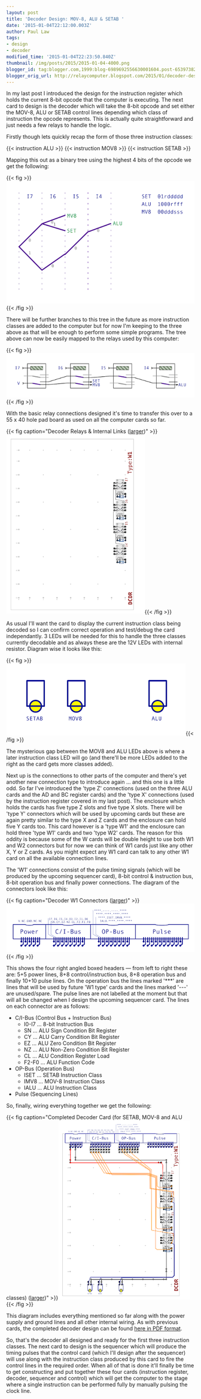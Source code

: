 ```yaml
---
layout: post
title: 'Decoder Design: MOV-8, ALU & SETAB '
date: '2015-01-04T22:12:00.003Z'
author: Paul Law
tags:
- design
- decoder
modified_time: '2015-01-04T22:23:50.840Z'
thumbnail: /img/posts/2015/2015-01-04-4000.png
blogger_id: tag:blogger.com,1999:blog-6989692556630001604.post-6539738216630408616
blogger_orig_url: http://relaycomputer.blogspot.com/2015/01/decoder-design-mov-8-alu-setab.html
---
```


In my last post I introduced the design for the instruction register 
which holds the current 8-bit opcode that the computer is executing. The next 
card to design is the decoder which will take the 8-bit opcode and set either 
the MOV-8, ALU or SETAB control lines depending which class of instruction the 
opcode represents. This is actually quite straightforward and just needs a few 
relays to handle the logic.

Firstly though lets quickly recap the 
form of those three instruction classes:

{{< instruction ALU >}}
{{< instruction MOV8 >}}
{{< instruction SETAB >}}

Mapping this out as a binary tree using the highest 4 bits 
of the opcode we get the following:

{{< fig >}}![Opcode binary tree for MOV-8, ALU and SETAB](/img/posts/2015/2015-01-04-0000.png){{< /fig >}}

There will be further branches to this tree in the future as more 
instruction classes are added to the computer but for now I'm keeping to the 
three above as that will be enough to perform some simple programs. The tree 
above can now be easily mapped to the relays used by this computer:

{{< fig >}}![Decoder Relay Tree](/img/posts/2015/2015-01-04-0001.png){{< /fig >}}

With the basic relay 
connections designed it's time to transfer this over to a 55 x 40 hole pad 
board as used on all the computer cards so far.

{{< fig caption="Decoder Relays &amp; Internal Links ([larger](/img/posts/2015/2015-01-04-1000.png))" >}}![Decoder Relays &amp; Internal Links](/img/posts/2015/2015-01-04-0002.png){{< /fig >}}

As 
usual I'll want the card to display the current instruction class being 
decoded so I can confirm correct operation and test/debug the card 
independantly. 3 LEDs will be needed for this to handle the three classes 
currently decodable and as always these are the 12V LEDs with internal 
resistor. Diagram wise it looks like this:

{{< fig >}}![Decoder LEDs](/img/posts/2015/2015-01-04-0003.png){{< /fig >}}

The mysterious gap between 
the MOV8 and ALU LEDs above is where a later instruction class LED will go 
(and there'll be more LEDs added to the right as the card gets more classes 
added).

Next up is the connections to other parts of the computer 
and there's yet another new connection type to introduce again ... and this 
one is a little odd. So far I've introduced the 'type Z' connections (used on 
the three ALU cards and the AD and BC register cards) and the 'type X' 
connections (used by the instruction register covered in my last post). The 
enclosure which holds the cards has five type Z slots and five type X slots. 
There will be 'type Y' connectors which will be used by upcoming cards but 
these are again pretty similar to the type X and Z cards and the enclosure can 
hold five Y cards too. This card however is a 'type W1' and the enclosure can 
hold three 'type W1' cards and two 'type W2' cards. The reason for this oddity 
is because some of the W cards will be double height to use both W1 and W2 
connectors but for now we can think of W1 cards just like any other X, Y or Z 
cards. As you might expect any W1 card can talk to any other W1 card on all 
the available connection lines.

The 'W1' connections consist of the 
pulse timing signals (which will be produced by the upcoming sequencer card), 
8-bit control &amp; instruction bus, 8-bit operation bus and finally power 
connections. The diagram of the connectors look like this:

{{< fig caption="Decoder W1 Connectors ([larger](/img/posts/2015/2015-01-04-1001.png))" >}}![Decoder W1 Connectors](/img/posts/2015/2015-01-04-0004.png){{< /fig >}}

This shows the 
four right angled boxed headers — from left to right these are: 5+5 power 
lines, 8+8 control/instruction bus, 8+8 operation bus and finally 10+10 pulse 
lines. On the operation bus the lines marked '***' are lines that will be used 
by future 'W1 type' cards and the lines marked '---' are unused/spare. The 
pulse lines are not labelled at the moment but that will all be changed when I 
design the upcoming sequencer card. The lines on each connector are as 
follows:

* C/I-Bus (Control Bus + Instruction Bus)
  * I0-I7 ... 8-bit Instruction Bus
  * SN ... ALU Sign Condition Bit Register
  * CY ... ALU Carry Condition Bit Register
  * EZ ... ALU Zero Condition Bit Register
  * NZ ... ALU Non-Zero Condition Bit Register
  * CL ... ALU Condition Register Load
  * F2-F0 ... ALU Function Code
* OP-Bus (Operation Bus)
  * ISET ... SETAB Instruction Class
  * IMV8 ... MOV-8 Instruction Class
  * IALU ... ALU Instruction Class
* Pulse (Sequencing Lines)

So, finally, wiring everything together we get the 
following:

{{< fig caption="Completed Decoder Card (for SETAB, MOV-8 and ALU classes) ([larger](/img/posts/2015/2015-01-04-1002.png))" >}}![Completed Decoder Card (for SETAB, MOV-8 and ALU classes)](/img/posts/2015/2015-01-04-0005.png){{< /fig >}}

This diagram includes everything mentioned so far along 
with the power supply and ground lines and all other internal wiring. As with 
previous cards, the completed decoder design can be found [here in PDF format](/pdf/decoder-1.pdf).

So, that's the decoder 
all designed and ready for the first three instruction classes. The next card 
to design is the sequencer which will produce the timing pulses that the 
control card (which I'll design after the sequencer) will use along with the 
instruction class produced by this card to fire the control lines in the 
required order. When all of that is done it'll finally be time to get 
constructing and put together these four cards (instruction register, decoder, 
sequencer and control) which will get the computer to the stage where a single 
instruction can be performed fully by manually pulsing the clock line. 

